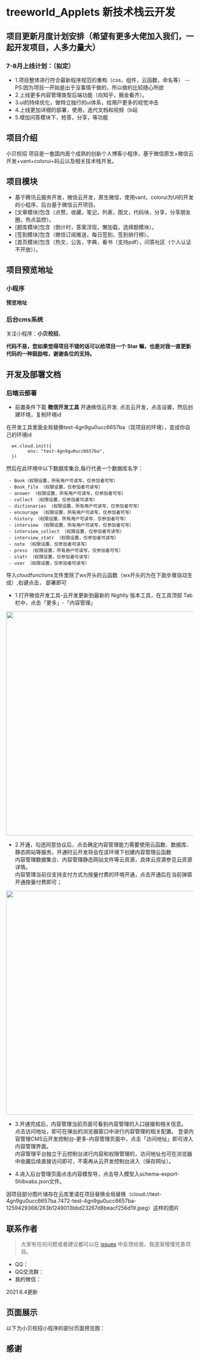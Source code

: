 # treeworld_Applets 新技术栈云开发


## 项目更新月度计划安排（希望有更多大佬加入我们，一起开发项目，人多力量大）

### 7-8月上线计划：（拟定）
- 1.项目整体进行符合最新程序规范的重构（css，组件，云函数，命名等）
-- PS:因为项目一开始是出于没事情干做的，所以做的比较随心所欲
- 2.上线更多内容管理类型后端功能（向知乎，掘金看齐）。
- 3.ui的持续优化，做特立独行的ui体系，给用户更多的视觉冲击
- 4.上线更加详细的部署，使用，迭代文档和视频（b站
- 5.增加问答模块下，抢答，分享，等功能



## 项目介绍

小贝校招 项目是一套国内首个成熟的创新个人博客小程序，基于微信原生+微信云开发+vant+colorui+码云以及相关技术栈开发。

## 项目模块
- 基于腾讯云服务开发，微信云开发，原生微信，使用vant，colorui为UI的开发的小程序，后台基于微信云开项目。
- [文章模块]包含（点赞，收藏，笔记，列表，图文，代码块，分享，分享朋友圈，热点监控）。
- [题库模块]包含（倒计时，答案浮现，懒加载，选择题模块）。
- [签到模块]包含（微信订阅推送，每日签到，签到排行榜）。
- [首页模块]包含（热文，公告，字典，看书（支持pdf），问答社区（个人认证不开放））。

## 项目预览地址
### 小程序
**预览地址**  



### 后台cms系统



关注小程序：**小贝校招**，


**代码不易，您如果觉得项目不错的话可以给项目一个 Star 嘛，也是对我一直更新代码的一种鼓励啦，谢谢各位的支持。**



## 开发及部署文档
### 后端云部署
- 前置条件下载 **微信开发工具**  开通微信云开发. 点击云开发，点击设置，然后创建环境，复制环境id

在开发工具里面全局替换test-4gn9gu0ucc6657ba（现项目的环境），变成你自己的环境id
```
  wx.cloud.init({
        env: "test-4gn9gu0ucc6657ba",
  })
```
然后在此环境中以下数据库集合,每行代表一个数据库名字：
```
 - Book（权限设置，所有用户可读写，仅参加者可写）
 - Book_file （权限设置，仅参加者可读写）
 - answer （权限设置，所有用户可读写，仅参加者可写）
 - collect （权限设置，仅参加者可读写）
 - dictionaries （权限设置，所有用户可读写，仅参加者可写）
 - encourage （权限设置，所有用户可读写，仅参加者可写）
 - history （权限设置，所有用户可读写，仅参加者可写）
 - interview （权限设置，所有用户可读写，仅参加者可写）
 - interview_collect （权限设置，仅参加者可读写）
 - interview_statr （权限设置，仅参加者可读写）
 - note （权限设置，仅参加者可读写）
 - press （权限设置，所有用户可读写，仅参加者可写）
 - statr （权限设置，仅参加者可读写）
 - user （权限设置，仅参加者可读写）
 ```
 导入cloudfunctions文件里除了wx开头的云函数（wx开头的为在下面步骤自动生成）,右键点击， 部署即可

- 1.打开微信开发工具-云开发更新到最新的 Nightly 版本工具，在工具顶部 Tab 栏中，点击「更多」-「内容管理」  
<img width="600"    align="middle" src="https://res.wx.qq.com/wxdoc/dist/assets/img/cms-intro-1.40b341ef.png">

- 2.开通，勾选同意协议后，点击确定内容管理能力需要使用云函数、数据库、静态网站等服务，开通时云开发将会在该环境下创建内容管理云函数  
 内容管理数据集合、内容管理静态网站文件等云资源，具体云资源参见云资源详情。  
 内容管理当前仅支持支付方式为按量付费的环境开通，点击开通后在当前弹窗开通按量付费即可；    
<img width="600"    align="middle" src="https://res.wx.qq.com/wxdoc/dist/assets/img/cms-intro-1.40b341ef.png">

    
- 3.开通完成后，内容管理当前页面可看到内容管理的入口链接和相关信息。  
   点击访问地址，即可在弹出的浏览器窗口中进行内容管理的相关配置。
   登录内容管理CMS云开发控制台-更多-内容管理页面中，点击「访问地址」即可进入内容管理界面。  
   内容管理平台独立于云控制台进行内容和权限管理的，访问地址也可在浏览器中收藏后续直接访问即可，不需再从云开发控制台进入（保存网址）。


- 4.进入后台管理页面点击内容模型导，点击导入模型入schema-export-5hibvabs.json文件。
     


因项目部分图片储存在云库里请在项目替换全局替换（cloud://test-4gn9gu0ucc6657ba.7472-test-4gn9gu0ucc6657ba-1259429368/263b1249013bbd23267d8beacf256d19.jpeg）这样的图片

## 联系作者

> 大家有任何问题或者建议都可以在 [issues](https://gitee.com/KyotoKing_tree/treeworld_Applets/issues) 中反馈给我，我逐渐慢慢完善项目。

- QQ：
- QQ交流群：
- 我的微信：

2021.6.4更新



## 页面展示

以下为小贝校招小程序的部分页面预览图：



## 感谢



